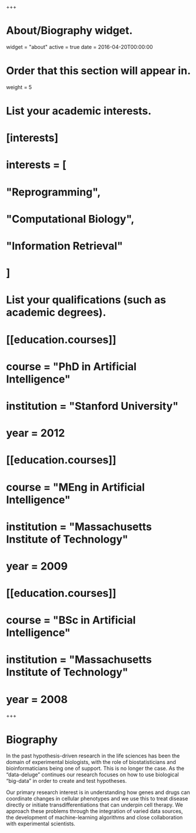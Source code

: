 +++
# About/Biography widget.
widget = "about"
active = true
date = 2016-04-20T00:00:00

# Order that this section will appear in.
weight = 5

# List your academic interests.
# [interests]
#   interests = [
#     "Reprogramming",
#     "Computational Biology",
#     "Information Retrieval"
#   ]

# List your qualifications (such as academic degrees).
# [[education.courses]]
#   course = "PhD in Artificial Intelligence"
#   institution = "Stanford University"
#   year = 2012

# [[education.courses]]
#   course = "MEng in Artificial Intelligence"
#   institution = "Massachusetts Institute of Technology"
#   year = 2009

# [[education.courses]]
#   course = "BSc in Artificial Intelligence"
#   institution = "Massachusetts Institute of Technology"
#   year = 2008
 
+++

# Biography

In the past hypothesis-driven research in the life sciences has been the domain of experimental biologists, with the role of biostatisticians and bioinformaticians being one of support. This is no longer the case. As the “data-deluge” continues our research focuses on how to use biological “big-data” in order to create and test hypotheses.

Our primary research interest is in understanding how genes and drugs can coordinate changes in cellular phenotypes and we use this to treat disease directly or initiate transdifferentiations that can underpin cell therapy. We  approach these problems through the integration of varied data sources, the development of machine-learning algorithms and close collaboration with experimental scientists.
